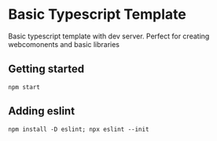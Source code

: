 # Basic Typescript Template
Basic typescript template with dev server. Perfect for creating webcomonents and basic libraries

## Getting started

`npm start`


## Adding eslint

`npm install -D eslint; npx eslint --init`

